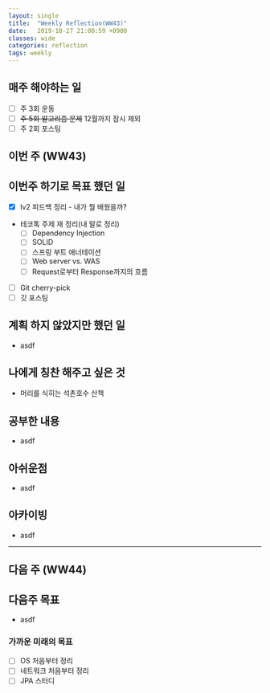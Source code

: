 ```yaml
---
layout: single
title:  "Weekly Reflection(WW43)"
date:   2019-10-27 21:00:59 +0900
classes: wide
categories: reflection
tags: weekly
---
```


## 매주 해야하는 일

- [ ] 주 3회 운동
- [ ] ~~주 5회 알고리즘 문제~~ 12월까지 잠시 제외
- [ ] 주 2회 포스팅

## 이번 주 (WW43)

## 이번주 하기로 목표 했던 일

- [x] lv2 피드백 정리 - 내가 뭘 배웠을까?
- 테코톡 주제 재 정리(내 말로 정리)
  - [ ] Dependency Injection
  - [ ] SOLID
  - [ ] 스프링 부트 애너테이션
  - [ ] Web server vs. WAS
  - [ ] Request로부터 Response까지의 흐름
- [ ] Git cherry-pick
- [ ] 깃 포스팅

## 계획 하지 않았지만 했던 일

- asdf

## 나에게 칭찬 해주고 싶은 것

- 머리를 식히는 석촌호수 산책

## 공부한 내용

- asdf

## 아쉬운점

- asdf

## 아카이빙

- asdf

---

## 다음 주 (WW44)

## 다음주 목표

- asdf

### 가까운 미래의 목표

- [ ] OS 처음부터 정리
- [ ] 네트워크 처음부터 정리
- [ ] JPA 스터디
